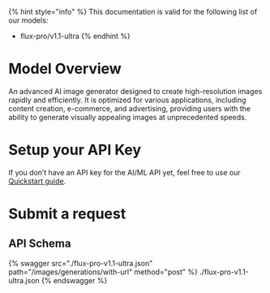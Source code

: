 [#references:start]: <> ({ "template": "openapi" })
{% hint style="info" %}
This documentation is valid for the following list of our models:
* flux-pro/v1.1-ultra
{% endhint %}

# Model Overview
An advanced AI image generator designed to create high-resolution images rapidly and efficiently. It is optimized for various applications, including content creation, e-commerce, and advertising, providing users with the ability to generate visually appealing images at unprecedented speeds.

# Setup your API Key
If you don’t have an API key for the AI/ML API yet, feel free to use our [Quickstart guide](https://docs.aimlapi.com/quickstart/setting-up).

# Submit a request
## API Schema
{% swagger src="./flux-pro-v1.1-ultra.json" path="/images/generations/with-url" method="post" %}
./flux-pro-v1.1-ultra.json
{% endswagger %}

[#references:end]: <> ({})